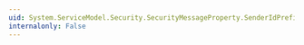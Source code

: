 ```yaml
---
uid: System.ServiceModel.Security.SecurityMessageProperty.SenderIdPrefix
internalonly: False
---
```


